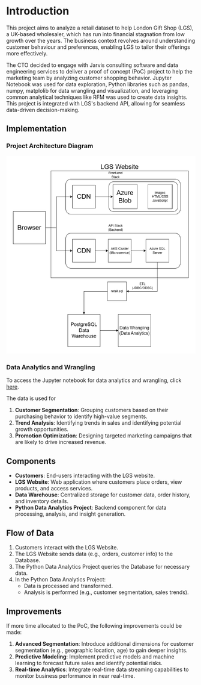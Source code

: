# Introduction

This project aims to analyze a retail dataset to help London Gift Shop (LGS), a UK-based wholesaler, which has run into financial stagnation from low growth over the years. The business context revolves around understanding customer behaviour and preferences, enabling LGS to tailor their offerings more effectively.

The CTO decided to engage with Jarvis consulting software and data engineering services to deliver a proof of concept (PoC) project to help the marketing team by analyzing customer shopping behavior. Jupyter Notebook was used for data exploration, Python libraries such as pandas, numpy, matplolib for data wrangling and visualization, and leveraging common analytical techniques like RFM was used to create data insights. This project is integrated with LGS's backend API, allowing for seamless data-driven decision-making.

## Implementation

### Project Architecture Diagram

![Architecture Diagram](./assets/architecture_diagram.png)

### Data Analytics and Wrangling

To access the Jupyter notebook for data analytics and wrangling, click [here](./retail_data_analytics_wrangling.ipynb).

The data is used for
1. **Customer Segmentation**: Grouping customers based on their purchasing behavior to identify high-value segments.
2. **Trend Analysis**: Identifying trends in sales and identifying potential growth opportunities.
3. **Promotion Optimization**: Designing targeted marketing campaigns that are likely to drive increased revenue.

## Components

- **Customers**: End-users interacting with the LGS website.
- **LGS Website**: Web application where customers place orders, view products, and access services.
- **Data Warehouse**: Centralized storage for customer data, order history, and inventory details.
- **Python Data Analytics Project**: Backend component for data processing, analysis, and insight generation.

## Flow of Data

1. Customers interact with the LGS Website.
2. The LGS Website sends data (e.g., orders, customer info) to the Database.
3. The Python Data Analytics Project queries the Database for necessary data.
4. In the Python Data Analytics Project:
    - Data is processed and transformed.
    - Analysis is performed (e.g., customer segmentation, sales trends).

## Improvements

If more time allocated to the PoC, the following improvements could be made:
1. **Advanced Segmentation**: Introduce additional dimensions for customer segmentation (e.g., geographic location, age) to gain deeper insights.
2. **Predictive Modeling**: Implement predictive models and machine learning to forecast future sales and identify potential risks.
3. **Real-time Analytics**: Integrate real-time data streaming capabilities to monitor business performance in near real-time.